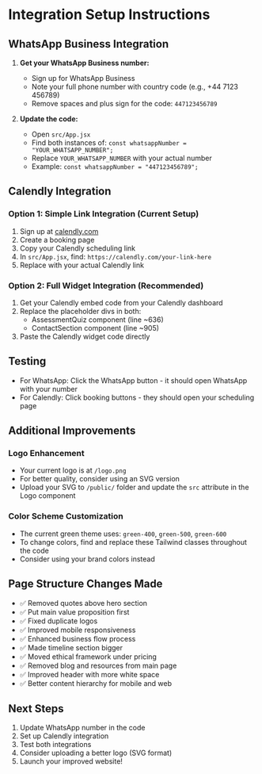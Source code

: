 # Integration Setup Instructions

## WhatsApp Business Integration

1. **Get your WhatsApp Business number:**
   - Sign up for WhatsApp Business
   - Note your full phone number with country code (e.g., +44 7123 456789)
   - Remove spaces and plus sign for the code: `447123456789`

2. **Update the code:**
   - Open `src/App.jsx`
   - Find both instances of: `const whatsappNumber = "YOUR_WHATSAPP_NUMBER";`
   - Replace `YOUR_WHATSAPP_NUMBER` with your actual number
   - Example: `const whatsappNumber = "447123456789";`

## Calendly Integration

### Option 1: Simple Link Integration (Current Setup)
1. Sign up at [calendly.com](https://calendly.com)
2. Create a booking page
3. Copy your Calendly scheduling link
4. In `src/App.jsx`, find: `https://calendly.com/your-link-here`
5. Replace with your actual Calendly link

### Option 2: Full Widget Integration (Recommended)
1. Get your Calendly embed code from your Calendly dashboard
2. Replace the placeholder divs in both:
   - AssessmentQuiz component (line ~636)
   - ContactSection component (line ~905)
3. Paste the Calendly widget code directly

## Testing
- For WhatsApp: Click the WhatsApp button - it should open WhatsApp with your number
- For Calendly: Click booking buttons - they should open your scheduling page

## Additional Improvements

### Logo Enhancement
- Your current logo is at `/logo.png`
- For better quality, consider using an SVG version
- Upload your SVG to `/public/` folder and update the `src` attribute in the Logo component

### Color Scheme Customization
- The current green theme uses: `green-400`, `green-500`, `green-600`
- To change colors, find and replace these Tailwind classes throughout the code
- Consider using your brand colors instead

## Page Structure Changes Made
- ✅ Removed quotes above hero section
- ✅ Put main value proposition first
- ✅ Fixed duplicate logos
- ✅ Improved mobile responsiveness
- ✅ Enhanced business flow process
- ✅ Made timeline section bigger
- ✅ Moved ethical framework under pricing
- ✅ Removed blog and resources from main page
- ✅ Improved header with more white space
- ✅ Better content hierarchy for mobile and web

## Next Steps
1. Update WhatsApp number in the code
2. Set up Calendly integration
3. Test both integrations
4. Consider uploading a better logo (SVG format)
5. Launch your improved website!